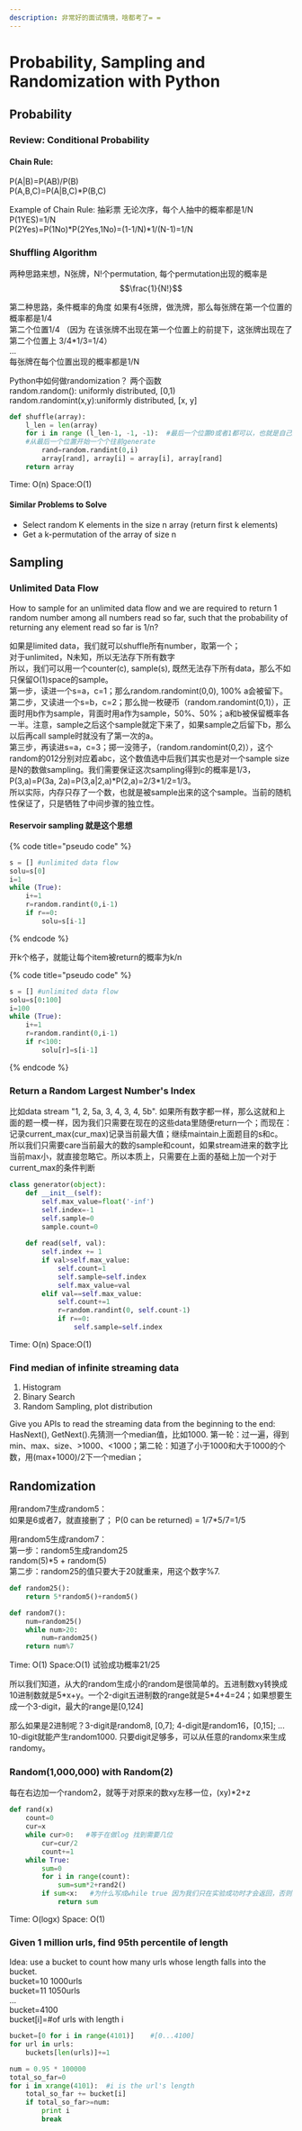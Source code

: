 ```yaml
---
description: 非常好的面试情境，啥都考了= =
---
```


# Probability, Sampling and Randomization with Python

## Probability

### Review: Conditional Probability

#### Chain Rule: 

P\(A\|B\)=P\(AB\)/P\(B\)  
P\(A,B,C\)=P\(A\|B,C\)\*P\(B,C\)

Example of Chain Rule: 抽彩票 无论次序，每个人抽中的概率都是1/N  
P\(1YES\)=1/N  
P\(2Yes\)=P\(1No\)\*P\(2Yes,1No\)=\(1-1/N\)\*1/\(N-1\)=1/N  


### Shuffling Algorithm

两种思路来想，N张牌，N!个permutation, 每个permutation出现的概率是 $$\frac{1}{N!}$$   
  
第二种思路，条件概率的角度 如果有4张牌，做洗牌，那么每张牌在第一个位置的概率都是1/4  
第二个位置1/4 （因为 在该张牌不出现在第一个位置上的前提下，这张牌出现在了第二个位置上 3/4\*1/3=1/4）  
...   
每张牌在每个位置出现的概率都是1/N

Python中如何做randomization？ 两个函数   
random.random\(\): uniformly distributed, \[0,1\)  
random.randomint\(x,y\):uniformly distributed, \[x, y\]

```python
def shuffle(array):
    l_len = len(array)
    for i in range (l_len-1, -1, -1):  #最后一个位置0或者1都可以，也就是自己要不要和自己swap
    #从最后一个位置开始一个个往前generate
        rand=random.randint(0,i)
        array[rand], array[i] = array[i], array[rand]
    return array
```

Time: O\(n\)              Space:O\(1\)

#### Similar Problems to Solve

* Select random K elements in the size n array \(return first k elements\)
* Get a k-permutation of the array of size n

## Sampling

### Unlimited Data Flow

How to sample for an unlimited data flow and we are required to return 1 random number among all numbers read so far, such that the probability of returning any element read so far is 1/n?

如果是limited data，我们就可以shuffle所有number，取第一个；  
对于unlimited，N未知，所以无法存下所有数字  
所以，我们可以用一个counter\(c\), sample\(s\), 既然无法存下所有data，那么不如只保留O\(1\)space的sample。  
第一步，读进一个s=a，c=1；那么random.randomint\(0,0\), 100% a会被留下。  
第二步，又读进一个s=b，c=2；那么抛一枚硬币（random.randomint\(0,1\)），正面时用b作为sample，背面时用a作为sample，50%、50%；a和b被保留概率各一半。注意，sample之后这个sample就定下来了，如果sample之后留下b，那么以后再call sample时就没有了第一次的a。  
第三步，再读进s=a，c=3；掷一没筛子，（random.randomint\(0,2\)），这个random的012分别对应着abc，这个数值选中后我们其实也是对一个sample size是N的数做sampling。我们需要保证这次sampling得到c的概率是1/3， P\(3,a\)=P\(3a, 2a\)=P\(3,a\|2,a\)\*P\(2,a\)=2/3\*1/2=1/3。  
所以实际，内存只存了一个数，也就是被sample出来的这个sample。当前的随机性保证了，只是牺牲了中间步骤的独立性。

#### Reservoir sampling 就是这个思想

{% code title="pseudo code" %}
```python
s = [] #unlimited data flow
solu=s[0]
i=1
while (True):
    i+=1
    r=random.randint(0,i-1)
    if r==0:
        solu=s[i-1]
```
{% endcode %}

开k个格子，就能让每个item被return的概率为k/n

{% code title="pseudo code" %}
```python
s = [] #unlimited data flow
solu=s[0:100]
i=100
while (True):
    i+=1
    r=random.randint(0,i-1)
    if r<100:
        solu[r]=s[i-1]
```
{% endcode %}

### Return a Random Largest Number's Index

比如data stream "1, 2, 5a, 3, 4, 3, 4, 5b". 如果所有数字都一样，那么这就和上面的题一模一样，因为我们只需要在现在的这些data里随便return一个；而现在：记录current\_max\(cur\_max\)记录当前最大值；继续maintain上面题目的s和c。  
所以我们只需要care当前最大的数的sample和count，如果stream进来的数字比当前max小，就直接忽略它。所以本质上，只需要在上面的基础上加一个对于current\_max的条件判断

```python
class generator(object):
    def __init__(self):
        self.max_value=float('-inf')
        self.index=-1
        self.sample=0
        sample.count=0
    
    def read(self, val):
        self.index += 1
        if val>self.max_value:
            self.count=1
            self.sample=self.index
            self.max_value=val
        elif val==self.max_value:
            self.count+=1
            r=random.randint(0, self.count-1)
            if r==0:
                self.sample=self.index
```

Time: O\(n\)              Space:O\(1\)

### Find median of infinite streaming data

1. Histogram
2. Binary Search
3. Random Sampling, plot distribution 

Give you APIs to read the streaming data from the beginning to the end: HasNext\(\), GetNext\(\).先猜测一个median值，比如1000. 第一轮：过一遍，得到min、max、size、&gt;1000、&lt;1000；第二轮：知道了小于1000和大于1000的个数，用\(max+1000\)/2下一个median；



## Randomization

用random7生成random5：  
如果是6或者7，就直接删了； P\(0 can be returned\) = 1/7\*5/7=1/5

用random5生成random7：  
第一步：random5生成random25  
random\(5\)\*5 + random\(5\)  
第二步：random25的值只要大于20就重来，用这个数字%7.

```python
def random25():
    return 5*random5()+random5()

def random7():
    num=random25()
    while num>20:
        num=random25()
    return num%7
```

Time: O\(1\)              Space:O\(1\)         试验成功概率21/25

所以我们知道，从大的random生成小的random是很简单的。五进制数xy转换成10进制数就是5\*x+y。一个2-digit五进制数的range就是5\*4+4=24；如果想要生成一个3-digit，最大的range是\[0,124\] 

那么如果是2进制呢？3-digit是random8, \[0,7\]; 4-digit是random16，\[0,15\]; ... 10-digit就能产生random1000. 只要digit足够多，可以从任意的randomx来生成randomy。

### Random\(1,000,000\) with Random\(2\)

每在右边加一个random2，就等于对原来的数xy左移一位，\(xy\)\*2+z

```python
def rand(x)
    count=0
    cur=x
    while cur>0:   #等于在做log 找到需要几位
        cur=cur/2
        count+=1
    while True:
        sum=0
        for i in range(count):
            sum=sum*2+rand2()
        if sum<x:   #为什么写成while true 因为我们只在实验成功时才会返回，否则会继续做。
            return sum    
```

Time: O\(logx\)     Space: O\(1\)



### Given 1 million urls, find 95th percentile of length

Idea: use a bucket to count how many urls whose length falls into the bucket.  
bucket=10   1000urls  
bucket=11   1050urls  
...  
bucket=4100   
bucket\[i\]=\#of urls with length i

```python
bucket=[0 for i in range(4101)]    #[0...4100]
for url in urls:
    buckets[len(urls)]+=1

num = 0.95 * 100000
total_so_far=0
for i in xrange(4101):  #i is the url's length
    total_so_far += bucket[i]
    if total_so_far>=num:
        print i
        break
```

